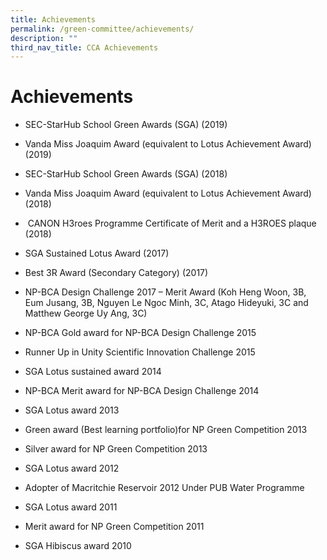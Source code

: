 ```yaml
---
title: Achievements
permalink: /green-committee/achievements/
description: ""
third_nav_title: CCA Achievements
---
```

Achievements
============

*   SEC-StarHub School Green Awards (SGA) (2019)
*   Vanda Miss Joaquim Award (equivalent to Lotus Achievement Award) (2019)
*   SEC-StarHub School Green Awards (SGA) (2018)
*   Vanda Miss Joaquim Award (equivalent to Lotus Achievement Award) (2018)
*    CANON H3roes Programme Certificate of Merit and a H3ROES plaque (2018)
*   SGA Sustained Lotus Award (2017)
    
*   Best 3R Award (Secondary Category) (2017)
    
*   NP-BCA Design Challenge 2017 – Merit Award (Koh Heng Woon, 3B, Eum Jusang, 3B, Nguyen Le Ngoc Minh, 3C, Atago Hideyuki, 3C and Matthew George Uy Ang, 3C)
    
*   NP-BCA Gold award for NP-BCA Design Challenge 2015
*   Runner Up in Unity Scientific Innovation Challenge 2015
*   SGA Lotus sustained award 2014
*   NP-BCA Merit award for NP-BCA Design Challenge 2014
*   SGA Lotus award 2013
*   Green award (Best learning portfolio)for NP Green Competition 2013
*   Silver award for NP Green Competition 2013
*   SGA Lotus award 2012
*   Adopter of Macritchie Reservoir 2012 Under PUB Water Programme
*   SGA Lotus award 2011
*   Merit award for NP Green Competition 2011
*   SGA Hibiscus award 2010